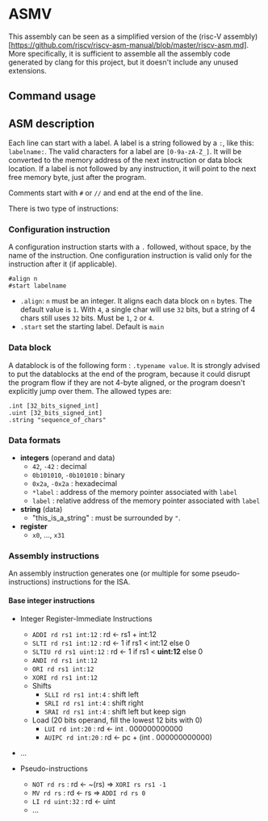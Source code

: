 # ASMV

This assembly can be seen as a simplified version of the (risc-V assembly)[https://github.com/riscv/riscv-asm-manual/blob/master/riscv-asm.md]. More specifically, it is sufficient to assemble all the assembly code generated by clang for this project, but it doesn't include any unused extensions.

## Command usage

## ASM description

Each line can start with a label. A label is a string followed by a `:`, like this: `labelname:`. The valid characters for a label are `[0-9a-zA-Z_]`. It will be converted to the memory address of the next instruction or data block location. If a label is not followed by any instruction, it will point to the next free memory byte, just after the program.

Comments start with `#` or `//` and end at the end of the line.

There is two type of instructions:

### Configuration instruction

A configuration instruction starts with a `.` followed, without space, by the name of the instruction. One configuration instruction is valid only for the instruction after it (if applicable).

```
#align n
#start labelname
```

- `.align`: `n` must be an integer. It aligns each data block on `n` bytes. The default value is `1`. With `4`, a single char will use `32` bits, but a string of 4 chars still uses `32` bits. Must be `1`, `2` or `4`.
- `.start` set the starting label. Default is `main`

### Data block

A datablock is of the following form : `.typename value`. It is strongly advised to put the datablocks at the end of the program, because it could disrupt the program flow if they are not 4-byte aligned, or the program doesn't explicitly jump over them. The allowed types are:

```
.int [32_bits_signed_int]
.uint [32_bits_signed_int]
.string "sequence_of_chars"
```


### Data formats

- **integers** (operand and data)
  - `42`, `-42` : decimal
  - `0b101010`, `-0b101010` : binary
  - `0x2a`, `-0x2a` : hexadecimal
  - `*label` : address of the memory pointer associated with `label`
  - `label` : relative address of the memory pointer associated with `label`
- **string** (data)
  - "this_is_a_string" : must be surrounded by `"`.
- **register**
  - `x0`, ..., `x31`

### Assembly instructions

An assembly instruction generates one (or multiple for some pseudo-instructions) instructions for the ISA.

#### Base integer instructions

- Integer Register-Immediate Instructions
  - `ADDI rd rs1 int:12` : rd <- rs1 + int:12
  - `SLTI rd rs1 int:12` : rd <- 1 if rs1 < int:12 else 0
  - `SLTIU rd rs1 uint:12` : rd <- 1 if rs1 < **uint:12** else 0
  - `ANDI rd rs1 int:12`
  - `ORI rd rs1 int:12`
  - `XORI rd rs1 int:12`
  - Shifts
    - `SLLI rd rs1 int:4` : shift left
    - `SRLI rd rs1 int:4` : shift right
    - `SRAI rd rs1 int:4` : shift left but keep sign
  - Load (20 bits operand, fill the lowest 12 bits with 0)
    - `LUI rd int:20` : rd <- int . 000000000000
    - `AUIPC rd int:20` : rd <- pc + (int . 000000000000)
- ...

- Pseudo-instructions
  - `NOT rd rs` : rd <- ~(rs)  => `XORI rs rs1 -1`
  - `MV rd rs` : rd <- rs  => `ADDI rd rs 0`
  - `LI rd uint:32` : rd <- uint
  - ...

